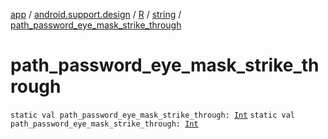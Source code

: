 [app](../../../index.md) / [android.support.design](../../index.md) / [R](../index.md) / [string](index.md) / [path_password_eye_mask_strike_through](.)

# path_password_eye_mask_strike_through

`static val path_password_eye_mask_strike_through: `[`Int`](https://kotlinlang.org/api/latest/jvm/stdlib/kotlin/-int/index.html)
`static val path_password_eye_mask_strike_through: `[`Int`](https://kotlinlang.org/api/latest/jvm/stdlib/kotlin/-int/index.html)